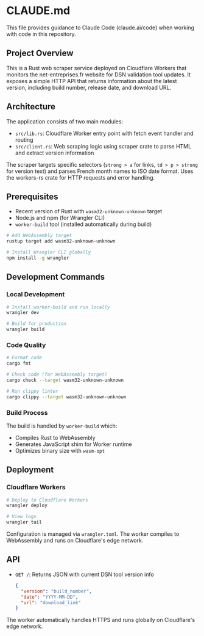 # CLAUDE.md

This file provides guidance to Claude Code (claude.ai/code) when working with code in this repository.

## Project Overview

This is a Rust web scraper service deployed on Cloudflare Workers that monitors the net-entreprises.fr website for DSN validation tool updates. It exposes a simple HTTP API that returns information about the latest version, including build number, release date, and download URL.

## Architecture

The application consists of two main modules:
- `src/lib.rs`: Cloudflare Worker entry point with fetch event handler and routing
- `src/client.rs`: Web scraping logic using scraper crate to parse HTML and extract version information

The scraper targets specific selectors (`strong > a` for links, `td > p > strong` for version text) and parses French month names to ISO date format. Uses the workers-rs crate for HTTP requests and error handling.

## Prerequisites

- Recent version of Rust with `wasm32-unknown-unknown` target
- Node.js and npm (for Wrangler CLI)
- `worker-build` tool (installed automatically during build)

```bash
# Add WebAssembly target
rustup target add wasm32-unknown-unknown

# Install Wrangler CLI globally
npm install -g wrangler
```

## Development Commands

### Local Development
```bash
# Install worker-build and run locally
wrangler dev

# Build for production
wrangler build
```

### Code Quality
```bash
# Format code
cargo fmt

# Check code (for WebAssembly target)
cargo check --target wasm32-unknown-unknown

# Run clippy linter
cargo clippy --target wasm32-unknown-unknown
```

### Build Process
The build is handled by `worker-build` which:
- Compiles Rust to WebAssembly
- Generates JavaScript shim for Worker runtime
- Optimizes binary size with `wasm-opt`

## Deployment

### Cloudflare Workers
```bash
# Deploy to Cloudflare Workers
wrangler deploy

# View logs
wrangler tail
```

Configuration is managed via `wrangler.toml`. The worker compiles to WebAssembly and runs on Cloudflare's edge network.

## API

- `GET /`: Returns JSON with current DSN tool version info
  ```json
  {
    "version": "build_number",
    "date": "YYYY-MM-DD",
    "url": "download_link"
  }
  ```

The worker automatically handles HTTPS and runs globally on Cloudflare's edge network.